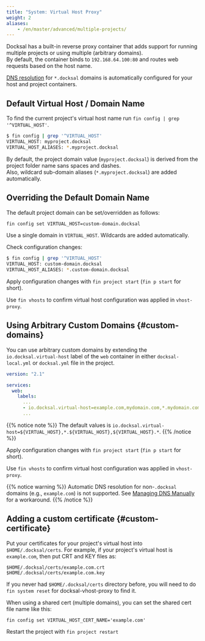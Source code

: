 ```yaml
---
title: "System: Virtual Host Proxy"
weight: 2
aliases:
    - /en/master/advanced/multiple-projects/
---
```



Docksal has a built-in reverse proxy container that adds support for running multiple projects or using multiple (arbitrary domains).  
By default, the container binds to `192.168.64.100:80` and routes web requests based on the host name.

[DNS resolution](/core/system-dns/) for `*.docksal` domains is automatically configured for your host and project containers. 


## Default Virtual Host / Domain Name

To find the current project's virtual host name run `fin config | grep '^VIRTUAL_HOST'`.

```bash
$ fin config | grep '^VIRTUAL_HOST'
VIRTUAL_HOST: myproject.docksal
VIRTUAL_HOST_ALIASES: *.myproject.docksal
```

By default, the project domain value (`myproject.docksal`) is derived from the project folder name sans spaces and dashes.  
Also, wildcard sub-domain aliases (`*.myproject.docksal`) are added automatically.


## Overriding the Default Domain Name

The default project domain can be set/overridden as follows:

```bash
fin config set VIRTUAL_HOST=custom-domain.docksal
```

Use a single domain in `VIRTUAL_HOST`. Wildcards are added automatically.

Check configuration changes:

````bash
$ fin config | grep '^VIRTUAL_HOST'
VIRTUAL_HOST: custom-domain.docksal
VIRTUAL_HOST_ALIASES: *.custom-domain.docksal
````

Apply configuration changes with `fin project start` (`fin p start` for short).

Use `fin vhosts` to confirm virtual host configuration was applied in `vhost-proxy`.


## Using Arbitrary Custom Domains {#custom-domains}

You can use arbitrary custom domains by extending the `io.docksal.virtual-host` label of the `web` container in 
either `docksal-local.yml` or `docksal.yml` file in the project.

```yaml
version: "2.1"

services:
  web:
    labels:
      ...
      - io.docksal.virtual-host=example.com,mydomain.com,*.mydomain.com
      ...
```

{{% notice note %}}
The default values is `io.docksal.virtual-host=${VIRTUAL_HOST},*.${VIRTUAL_HOST},${VIRTUAL_HOST}.*`.
{{% /notice %}}

Apply configuration changes with `fin project start` (`fin p start` for short).

Use `fin vhosts` to confirm virtual host configuration was applied in `vhost-proxy`.

{{% notice warning %}}
Automatic DNS resolution for non-`.docksal` domains (e.g., `example.com`) is not supported. See [Managing DNS Manually](/core/system-dns#manual) 
for a workaround.
{{% /notice %}}

## Adding a custom certificate {#custom-certificate}

Put your certificates for your project's virtual host into `$HOME/.docksal/certs`. 
For example, if your project's virtual host is `example.com`, then put CRT and KEY files as:

```
$HOME/.docksal/certs/example.com.crt
$HOME/.docksal/certs/example.com.key
```

If you never had `$HOME/.docksal/certs` directory before, you will need to do 
`fin system reset` for docksal-vhost-proxy to find it.

When using a shared cert (multiple domains), you can set the shared cert file name like this:

```
fin config set VIRTUAL_HOST_CERT_NAME='example.com'
```

Restart the project with `fin project restart`
